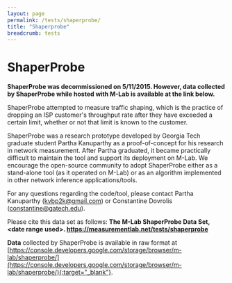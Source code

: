 ```yaml
---
layout: page
permalink: /tests/shaperprobe/
title: "Shaperprobe"
breadcrumb: tests
---
```


# ShaperProbe

**ShaperProbe was decommissioned on 5/11/2015. However, data collected by ShaperProbe while hosted with M-Lab is available at the link below.**

ShaperProbe attempted to measure traffic shaping, which is the practice of dropping an ISP customer's throughput rate after they have exceeded a certain limit, whether or not that limit is known to the customer.

ShaperProbe was a research prototype developed by Georgia Tech graduate student Partha Kanuparthy as a proof-of-concept for his research in network measurement. After Partha graduated, it became practically difficult to maintain the tool and support its deployment on M-Lab. We encourage the open-source community to adopt ShaperProbe either as a stand-alone tool (as it operated on M-Lab) or as an algorithm implemented in other network inference applications/tools.

For any questions regarding the code/tool, please contact Partha Kanuparthy (kvbp2k@gmail.com) or Constantine Dovrolis (constantine@gatech.edu).

Please cite this data set as follows: **The M-Lab ShaperProbe Data Set, &lt;date range used&gt;. https://measurementlab.net/tests/shaperprobe**

**Data** collected by ShaperProbe is available in raw format at [https://console.developers.google.com/storage/browser/m-lab/shaperprobe/](https://console.developers.google.com/storage/browser/m-lab/shaperprobe/){:target="_blank"}.
